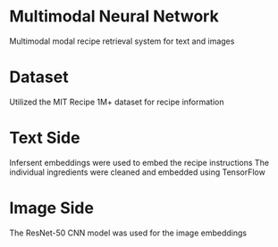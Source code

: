 # Multimodal Neural Network
Multimodal modal recipe retrieval system for text and images


# Dataset
Utilized the MIT Recipe 1M+ dataset for recipe information

# Text Side
Infersent embeddings were used to embed the recipe instructions
The individual ingredients were cleaned and embedded using TensorFlow

# Image Side
The ResNet-50 CNN model was used for the image embeddings
